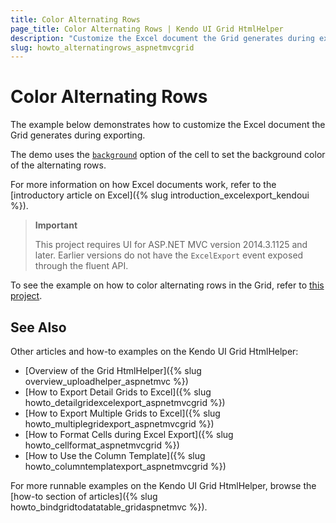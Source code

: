 ```yaml
---
title: Color Alternating Rows
page_title: Color Alternating Rows | Kendo UI Grid HtmlHelper
description: "Customize the Excel document the Grid generates during exporting and color alternating rows in ASP.NET MVC applications."
slug: howto_alternatingrows_aspnetmvcgrid
---
```


# Color Alternating Rows

The example below demonstrates how to customize the Excel document the Grid generates during exporting.

The demo uses the [`background`](/api/javascript/ooxml/workbook#configuration-sheets.rows.cells.background) option of the cell to set the background color of the alternating rows.

For more information on how Excel documents work, refer to the [introductory article on Excel]({% slug introduction_excelexport_kendoui %}).

> **Important**
>
> This project requires UI for ASP.NET MVC version 2014.3.1125 and later. Earlier versions do not have the `ExcelExport` event exposed through the fluent API.

To see the example on how to color alternating rows in the Grid, refer to [this project](https://github.com/telerik/ui-for-aspnet-mvc-examples/tree/master/grid/alternating-rows).

## See Also

Other articles and how-to examples on the Kendo UI Grid HtmlHelper:

* [Overview of the Grid HtmlHelper]({% slug overview_uploadhelper_aspnetmvc %})
* [How to Export Detail Grids to Excel]({% slug howto_detailgridexcelexport_aspnetmvcgrid %})
* [How to Export Multiple Grids to Excel]({% slug howto_multiplegridexport_aspnetmvcgrid %})
* [How to Format Cells during Excel Export]({% slug howto_cellformat_aspnetmvcgrid %})
* [How to Use the Column Template]({% slug howto_columntemplatexport_aspnetmvcgrid %})

For more runnable examples on the Kendo UI Grid HtmlHelper, browse the [how-to section of articles]({% slug howto_bindgridtodatatable_gridaspnetmvc %}).
